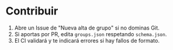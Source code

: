 # Contribuir


1. Abre un Issue de "Nueva alta de grupo" si no dominas Git.
2. Si aportas por PR, edita `groups.json` respetando `schema.json`.
3. El CI validará y te indicará errores si hay fallos de formato.